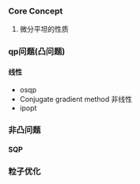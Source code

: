 ### Core Concept
1. 微分平坦的性质
### qp问题(凸问题)
#### 线性
- osqp
- Conjugate gradient method
非线性
- ipopt
### 非凸问题
#### SQP

### 粒子优化
